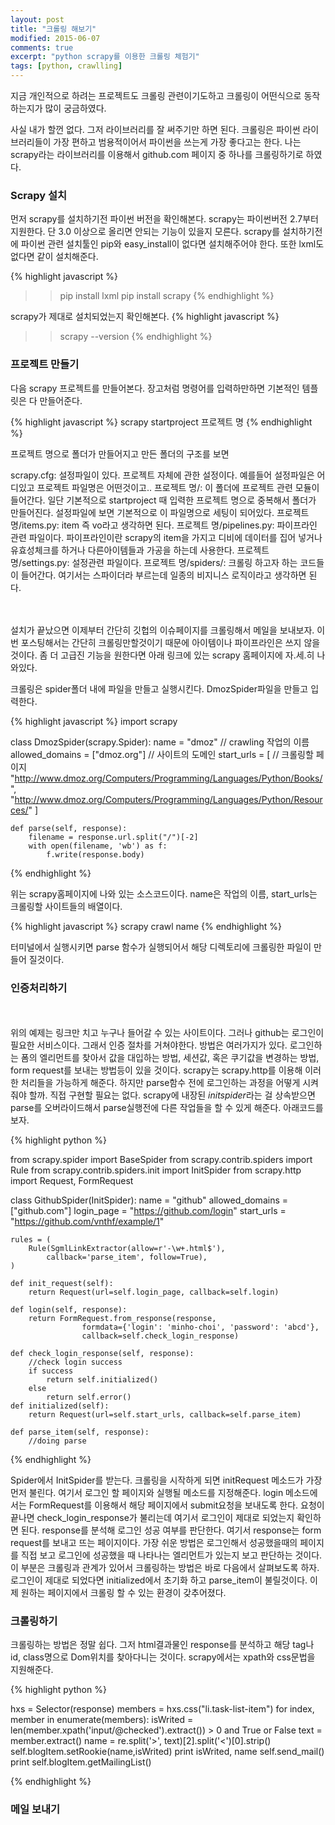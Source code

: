 ```yaml
---
layout: post
title: "크롤링 해보기"
modified: 2015-06-07
comments: true
excerpt: "python scrapy를 이용한 크롤링 체험기"
tags: [python, crawlling]
---
```


지금 개인적으로 하려는 프로젝트도 크롤링 관련이기도하고 크롤링이 어떤식으로 동작하는지가 많이 궁금하였다. 

사실 내가 할껀 없다. 그저 라이브러리를 잘 써주기만 하면 된다. 크롤링은 파이썬 라이브러리들이 가장 편하고 범용적이어서 파이썬을 쓰는게 가장 좋다고는 한다. 나는 scrapy라는 라이브러리를 이용해서 github.com 페이지 중 하나를 크롤링하기로 하였다. 


### Scrapy 설치

먼저 scrapy를 설치하기전 파이썬 버전을 확인해본다. scrapy는 파이썬버전 2.7부터 지원한다. 단 3.0 이상으로 올리면 안되는 기능이 있을지 모른다. scrapy를 설치하기전에 파이썬 관련 설치툴인 pip와 easy_install이 없다면 설치해주어야 한다. 또한 lxml도 없다면 같이 설치해준다. 

{% highlight javascript %}
>> pip install lxml
>> pip install scrapy
{% endhighlight %} 

scrapy가 제대로 설치되었는지 확인해본다.
{% highlight javascript %}
>> scrapy --version
{% endhighlight %} 


### 프로젝트 만들기

다음 scrapy 프로젝트를 만들어본다. 장고처럼 명령어를 입력하만하면 기본적인 템플릿은 다 만들어준다.

{% highlight javascript %}
scrapy startproject 프로젝트 명 
{% endhighlight %} 

프로젝트 명으로 폴더가 만들어지고 만든 폴더의 구조를 보면 

scrapy.cfg: 설정파일이 있다. 프로젝트 자체에 관한 설정이다. 예를들어 설정파일은 어디있고 프로젝트 파일명은 어떤것이고..
프로젝트 명/: 이 폴더에 프로젝트 관련 모듈이 들어간다. 일단 기본적으로 startproject 때 입력한 프로젝트 명으로 중복해서 폴더가 만들어진다. 설정파일에 보면 기본적으로 이 파일명으로 세팅이 되어있다. 
프로젝트 명/items.py: item 즉 vo라고 생각하면 된다. 
프로젝트 명/pipelines.py: 파이프라인 관련 파일이다. 파이프라인이란 scrapy의 item을 가지고 디비에 데이터를 집어 넣거나 유효성체크를 하거나 다른아이템들과 가공을 하는데 사용한다. 
프로젝트 명/settings.py: 설정관련 파일이다. 
프로젝트 명/spiders/: 크롤링 하고자 하는 코드들이 들어간다. 여기서는 스파이더라 부르는데 일종의 비지니스 로직이라고 생각하면 된다. 

<br/><br/>
설치가 끝났으면 이제부터 간단히 깃헙의 이슈페이지를 크롤링해서 메일을 보내보자. 이번 포스팅해서는 간단히 크롤링만할것이기 때문에 아이템이나 파이프라인은 쓰지 않을 것이다. 좀 더 고급진 기능을 원한다면 아래 링크에 있는 scrapy 홈페이지에 자.세.히 나와있다. 

크롤링은 spider폴더 내에 파일을 만들고 실행시킨다. DmozSpider파일을 만들고 입력한다.

{% highlight javascript %}
import scrapy

class DmozSpider(scrapy.Spider):
    name = "dmoz" // crawling 작업의 이름
    allowed_domains = ["dmoz.org"] // 사이트의 도메인 
    start_urls = [ // 크롤링할 페이지
        "http://www.dmoz.org/Computers/Programming/Languages/Python/Books/",
        "http://www.dmoz.org/Computers/Programming/Languages/Python/Resources/"
    ]

    def parse(self, response):
        filename = response.url.split("/")[-2]
        with open(filename, 'wb') as f:
            f.write(response.body)
{% endhighlight %} 

위는 scrapy홈페이지에 나와 있는 소스코드이다. name은 작업의 이름, start_urls는 크롤링할 사이트들의 배열이다. 

{% highlight javascript %}
scrapy crawl name
{% endhighlight %} 

터미널에서 실행시키면 parse 함수가 실행되어서 해당 디렉토리에 크롤링한 파일이 만들어 질것이다. 

### 인증처리하기 

<br/><br/>
위의 예제는 링크만 치고 누구나 들어갈 수 있는 사이트이다. 그러나 github는 로그인이 필요한 서비스이다. 그래서 인증 절차를 거쳐야한다. 방법은 여러가지가 있다. 로그인하는 폼의 엘리먼트를 찾아서 값을 대입하는 방법, 세션값, 혹은 쿠기값을 변경하는 방법, form request를 보내는 방법등이 있을 것이다. scrapy는 scrapy.http를 이용해 이러한 처리들을 가능하게 해준다. 하지만 parse함수 전에 로그인하는 과정을 어떻게 시켜줘야 할까. 직접 구현할 필요는 없다. scrapy에 내장된 *initspider*라는 걸 상속받으면 parse를 오버라이드해서 parse실행전에 다른 작업들을 할 수 있게 해준다. 아래코드를 보자. 

{% highlight python %}

from scrapy.spider import BaseSpider
from scrapy.contrib.spiders import Rule
from scrapy.contrib.spiders.init import InitSpider
from scrapy.http import Request, FormRequest

class GithubSpider(InitSpider):
	name = "github"
	allowed_domains = ["github.com"]
	login_page = "https://github.com/login"
	start_urls = "https://github.com/vnthf/example/1"

	rules = (
		Rule(SgmlLinkExtractor(allow=r'-\w+.html$'),
			callback='parse_item', follow=True),
	)

	def init_request(self):
		return Request(url=self.login_page, callback=self.login)

	def login(self, response):
		return FormRequest.from_response(response,
					formdata={'login': 'minho-choi', 'password': 'abcd'},
					callback=self.check_login_response)

	def check_login_response(self, response):
		//check login success
		if success
			return self.initialized()
		else
			return self.error()
	def initialized(self):
		return Request(url=self.start_urls, callback=self.parse_item)

	def parse_item(self, response):
		//doing parse
		
{% endhighlight %} 

Spider에서 InitSpider를 받는다. 크롤링을 시작하게 되면 initRequest 메소드가 가장 먼저 불린다. 여기서 로그인 할 페이지와 실행될 메소드를 지정해준다. login 메소드에서는 FormRequest를 이용해서 해당 페이지에서 submit요청을 보내도록 한다. 요청이 끝나면 check_login_response가 불리는데 여기서 로그인이 제대로 되었는지 확인하면 된다. response를 분석해 로그인 성공 여부를 판단한다. 여기서 response는 form request를 보내고 뜨는 페이지이다. 가장 쉬운 방법은 로그인해서 성공했을때의 페이지를 직접 보고 로그인에 성공했을 때 나타나는 엘리먼트가 있는지 보고 판단하는 것이다. 이 부분은 크롤링과 관계가 있어서 크롤링하는 방법은 바로 다음에서 살펴보도록 하자. 로그인이 제대로 되었다면 initialized에서 초기화 하고 parse_item이 불릴것이다. 이제 원하는 페이지에서 크롤링 할 수 있는 환경이 갖추어졌다. 

### 크롤링하기 
크롤링하는 방법은 정말 쉽다. 그저 html결과물인 response를 분석하고 해당 tag나 id, class명으로 Dom위치를 찾아다니는 것이다. scrapy에서는 xpath와 css문법을 지원해준다. 

{% highlight python %}

hxs = Selector(response)
		members = hxs.css("li.task-list-item")
		for index, member in enumerate(members):
			isWrited = len(member.xpath('input/@checked').extract()) > 0 and True or False
			text = member.extract()
			name = re.split('>', text)[2].split('<')[0].strip()
			self.blogItem.setRookie(name,isWrited)
			print isWrited, name
		self.send_mail()
		print self.blogItem.getMailingList()

{% endhighlight %} 



### 메일 보내기 
















